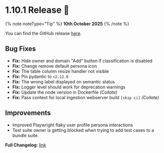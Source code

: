 # 1.10.1 Release 🎉

{% note noteType="Tip" %}
**10th October 2025**
{% /note %}

You can find the GitHub release [here](https://github.com/open-metadata/OpenMetadata/releases/tag/1.10.1-release).

## Bug Fixes

- **Fix:** Hide owner and domain "Add" button if classification is disabled  
- **Fix:** Change remove default persona icon  
- **Fix:** The table column resize handler not visible  
- **Fix:** Pin pydantic to `<2.12.0`  
- **Fix:** The wrong label displayed on semantic status  
- **Fix:** Logger level should work for deprecation warnings  
- **Fix:** Update the node version in Dockerfile *(Collate)*  
- **Fix:** Pass context for local ingestion webserver build `[skip ci]` *(Collate)* 

## Improvements

- Improved Playwright flaky user profile persona interactions  
- Test suite owner is getting blocked when trying to add test cases to a bundle suite.

**Full Changelog**: [link](https://github.com/open-metadata/OpenMetadata/compare/1.10.0-release...1.10.1-release)
